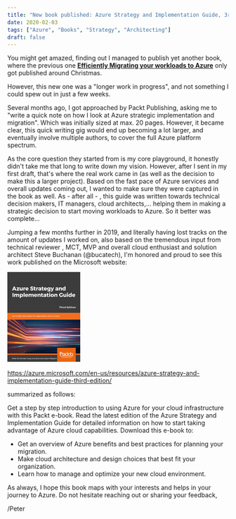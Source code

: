 ```yaml
---
title: "New book published: Azure Strategy and Implementation Guide, 3rd edition"
date: 2020-02-03
tags: ["Azure", "Books", "Strategy", "Architecting"]
draft: false
---
```


You might get amazed, finding out I managed to publish yet another book, where the previous one **[Efficiently Migrating your workloads to Azure](https://leanpub.com/efficientlymigratingworkloadstoazure)** only got published around Christmas. 


However, this new one was a "longer work in progress", and not something I could spew out in just a few weeks.



Several months ago, I got approached by Packt Publishing, asking me to "write a quick note on how I look at Azure strategic implementation and migration". Which was initially sized at max. 20 pages. However, it became clear, this quick writing gig would end up becoming a lot larger, and eventually involve multiple authors, to cover the full Azure platform spectrum. 


As the core question they started from is my core playground, it honestly didn't take me that long to write down my vision. However, after I sent in my first draft, that's where the real work came in (as well as the decision to make this a larger project). Based on the fast pace of Azure services and overall updates coming out, I wanted to make sure they were captured in the book as well. As - after all - , this guide was written towards technical decision makers, IT managers, cloud architects,... helping them in making a strategic decision to start moving workloads to Azure. So it better was complete...


Jumping a few months further in 2019, and literally having lost tracks on the amount of updates I worked on, also based on the tremendous input from technical reviewer , MCT, MVP and overall cloud enthusiast and solution architect Steve Buchanan (@bucatech), I'm honored and proud to see this work published on the Microsoft website: 

![Cover_Azure_Strategy_and_Implementation_Guide](../images/Cover_Azure_Strategy_and_Implementation_Guide.png)

 https://azure.microsoft.com/en-us/resources/azure-strategy-and-implementation-guide-third-edition/ 


summarized as follows:


Get a step by step introduction to using Azure for your cloud infrastructure with this Packt e-book. Read the latest edition of the Azure Strategy and Implementation Guide for detailed information on how to start taking advantage of Azure cloud capabilities. 
Download this e-book to: 
* Get an overview of Azure benefits and best practices for planning your migration. 
* Make cloud architecture and design choices that best fit your organization. 
* Learn how to manage and optimize your new cloud environment.  

As always, I hope this book maps with your interests and helps in your journey to Azure. Do not hesitate reaching out or sharing your feedback,


/Peter
